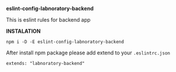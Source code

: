 **eslint-config-labnoratory-backend**

This is eslint rules for backend app

**INSTALATION**

```
npm i -D -E eslint-config-labnoratory-backend
```

After install npm package please add extend to your `.eslintrc.json`
```
extends: "labnoratory-backend"
```

